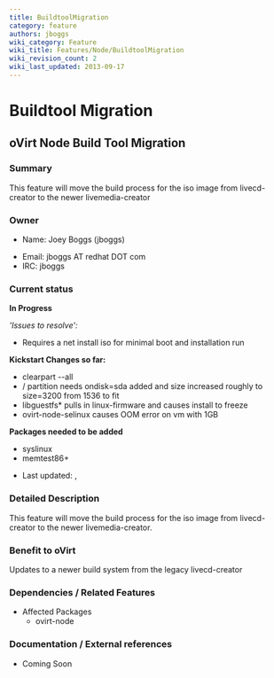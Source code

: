 ```yaml
---
title: BuildtoolMigration
category: feature
authors: jboggs
wiki_category: Feature
wiki_title: Features/Node/BuildtoolMigration
wiki_revision_count: 2
wiki_last_updated: 2013-09-17
---
```


# Buildtool Migration

## oVirt Node Build Tool Migration

### Summary

This feature will move the build process for the iso image from livecd-creator to the newer livemedia-creator

### Owner

*   Name: Joey Boggs (jboggs)

<!-- -->

*   Email: jboggs AT redhat DOT com
*   IRC: jboggs

### Current status

**In Progress**

*'Issues to resolve':*

*   Requires a net install iso for minimal boot and installation run

**Kickstart Changes so far:**

*   clearpart --all
*   / partition needs ondisk=sda added and size increased roughly to size=3200 from 1536 to fit
*   libguestfs\* pulls in linux-firmware and causes install to freeze
*   ovirt-node-selinux causes OOM error on vm with 1GB

**Packages needed to be added**

*   syslinux
*   memtest86+

<!-- -->

*   Last updated: ,

### Detailed Description

This feature will move the build process for the iso image from livecd-creator to the newer livemedia-creator.

### Benefit to oVirt

Updates to a newer build system from the legacy livecd-creator

### Dependencies / Related Features

*   Affected Packages
    -   ovirt-node

### Documentation / External references

*   Coming Soon




